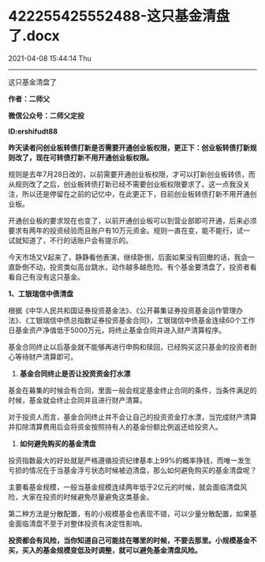 # 422255425552488-这只基金清盘了.docx

2021-04-08 15:44:14 Thu

----

这只基金清盘了

__作者：二师父__

__微信公众号：二师父定投__

__ID:ershifudt88__

__昨天读者问创业板转债打新是否需要开通创业板权限，更正下：创业板转债打新规则改了，现在可转债打新不用开通创业板权限。__

规则是去年7月28日改的，以前需要开通创业板权限，才可以打新创业板转债，而从规则改了之后，创业板转债打新已经不需要创业板权限要求了。这一点我没关注，所以还是停留在之前的记忆中，在此更正下，目前创业板转债打新不用开通创业板。

开通创业板的要求现在也变了，以前开通创业板可以到营业部即可开通，后来必须要求有两年的投资经验而且账户有10万元资金。规则一直在变，能不能行，试一试就知道了，不行的话账户会有提示的。

今天市场又V起来了，静静看他表演，继续卧倒，后面如果没有回撤的话，我会一直卧倒不动，投资类似高台跳水，动作越多越危险。有个基金要清盘了，投资者看看自己有没有这只基金。

__1、工银瑞信中债清盘__

根据《中华人民共和国证券投资基金法》、《公开募集证券投资基金运作管理办法》、《工银瑞信中债总指数证券投资基金合同》，工银瑞信中债基金连续60个工作日基金资产净值低于5000万元，将终止基金合同并进入财产清算程序。

基金合同终止以后基金就不能够再进行申购和赎回，已经购买这只基金的投资者耐心等待财产清算即可。

1. __基金合同终止是否让投资资金打水漂__

基金在募集的时候会有合同，里面一般会规定基金终止合同的条件，当条件满足的时候，基金就会终止合同并且进行财产清算。

对于投资人而言，基金合同终止并不会让自己的投资资金打水漂，当完成财产清算并扣除清算费用后会将资金按照持有人的基金份额比例返还给投资人。

1. __如何避免购买的基金清盘__

投资指数最大的好处就是严格遵循投资纪律基本上99%的概率挣钱，而唯一发生亏损的情况在于当基金浮亏状态时候被迫清盘，那么如何避免购买的基金清盘呢？

主要看基金规模，一般当基金规模连续两年低于2亿元的时候，就会面临清盘风险，大家在投资的时候避免尽量避免这类基金。

第二种方法是分散配置，有的小规模基金也表现不错，可以少量分散配置，如果基金面临清盘不至于对整体投资有决定性影响。

__投资都会有风险，当你知道自己可能挂在哪里的时候，不要去那里。小规模基金不买，买入的基金规模变低及时调整，就可以避免基金清盘风险。__

